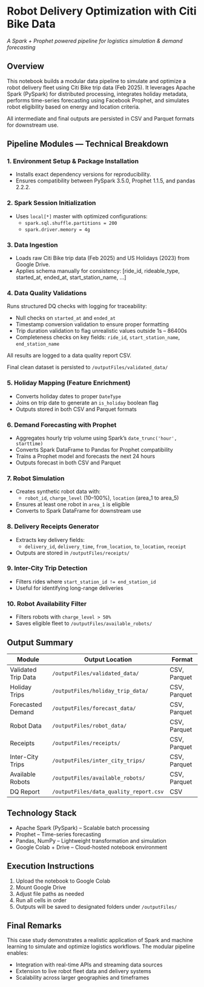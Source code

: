 
# Robot Delivery Optimization with Citi Bike Data  
_A Spark + Prophet powered pipeline for logistics simulation & demand forecasting_

## Overview

This notebook builds a modular data pipeline to simulate and optimize a robot delivery fleet using Citi Bike trip data (Feb 2025). It leverages Apache Spark (PySpark) for distributed processing, integrates holiday metadata, performs time-series forecasting using Facebook Prophet, and simulates robot eligibility based on energy and location criteria.

All intermediate and final outputs are persisted in CSV and Parquet formats for downstream use.

## Pipeline Modules — Technical Breakdown

### 1. Environment Setup & Package Installation
- Installs exact dependency versions for reproducibility.
- Ensures compatibility between PySpark 3.5.0, Prophet 1.1.5, and pandas 2.2.2.

### 2. Spark Session Initialization
- Uses `local[*]` master with optimized configurations:
  - `spark.sql.shuffle.partitions = 200`
  - `spark.driver.memory = 4g`

### 3. Data Ingestion
- Loads raw Citi Bike trip data (Feb 2025) and US Holidays (2023) from Google Drive.
- Applies schema manually for consistency:
  [ride_id, rideable_type, started_at, ended_at, start_station_name, ...]

### 4. Data Quality Validations
Runs structured DQ checks with logging for traceability:
- Null checks on `started_at` and `ended_at`
- Timestamp conversion validation to ensure proper formatting
- Trip duration validation to flag unrealistic values outside 1s – 86400s
- Completeness checks on key fields: `ride_id`, `start_station_name`, `end_station_name`

All results are logged to a data quality report CSV.

Final clean dataset is persisted to `/outputFiles/validated_data/`

### 5. Holiday Mapping (Feature Enrichment)
- Converts holiday dates to proper `DateType`
- Joins on trip date to generate an `is_holiday` boolean flag
- Outputs stored in both CSV and Parquet formats

### 6. Demand Forecasting with Prophet
- Aggregates hourly trip volume using Spark’s `date_trunc('hour', starttime)`
- Converts Spark DataFrame to Pandas for Prophet compatibility
- Trains a Prophet model and forecasts the next 24 hours
- Outputs forecast in both CSV and Parquet

### 7. Robot Simulation
- Creates synthetic robot data with:
  - `robot_id`, `charge_level` (10–100%), `location` (area_1 to area_5)
- Ensures at least one robot in `area_1` is eligible
- Converts to Spark DataFrame for downstream use

### 8. Delivery Receipts Generator
- Extracts key delivery fields:
  - `delivery_id`, `delivery_time`, `from_location`, `to_location`, `receipt`
- Outputs are stored in `/outputFiles/receipts/`

### 9. Inter-City Trip Detection
- Filters rides where `start_station_id != end_station_id`
- Useful for identifying long-range deliveries

### 10. Robot Availability Filter
- Filters robots with `charge_level > 50%`
- Saves eligible fleet to `/outputFiles/available_robots/`

## Output Summary

| Module | Output Location | Format |
|--------|------------------|--------|
| Validated Trip Data | `/outputFiles/validated_data/` | CSV, Parquet |
| Holiday Trips | `/outputFiles/holiday_trip_data/` | CSV, Parquet |
| Forecasted Demand | `/outputFiles/forecast_data/` | CSV, Parquet |
| Robot Data | `/outputFiles/robot_data/` | CSV, Parquet |
| Receipts | `/outputFiles/receipts/` | CSV, Parquet |
| Inter-City Trips | `/outputFiles/inter_city_trips/` | CSV, Parquet |
| Available Robots | `/outputFiles/available_robots/` | CSV, Parquet |
| DQ Report | `/outputFiles/data_quality_report.csv` | CSV |

## Technology Stack

- Apache Spark (PySpark) – Scalable batch processing  
- Prophet – Time-series forecasting  
- Pandas, NumPy – Lightweight transformation and simulation  
- Google Colab + Drive – Cloud-hosted notebook environment

## Execution Instructions

1. Upload the notebook to Google Colab  
2. Mount Google Drive  
3. Adjust file paths as needed  
4. Run all cells in order  
5. Outputs will be saved to designated folders under `/outputFiles/`

## Final Remarks

This case study demonstrates a realistic application of Spark and machine learning to simulate and optimize logistics workflows. The modular pipeline enables:

- Integration with real-time APIs and streaming data sources
- Extension to live robot fleet data and delivery systems
- Scalability across larger geographies and timeframes
